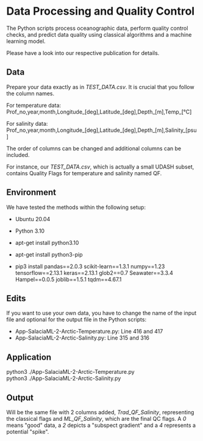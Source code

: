 # Data Processing and Quality Control

The Python scripts process oceanographic data, perform quality control
checks, and predict data quality using classical algorithms and a
machine learning model.

Please have a look into our respective publication for details.

## Data

Prepare your data exactly as in *TEST_DATA.csv*. It is crucial that
you follow the column names.

For temperature data:
Prof_no,year,month,Longitude_[deg],Latitude_[deg],Depth_[m],Temp_[°C]

For salinity data:
Prof_no,year,month,Longitude_[deg],Latitude_[deg],Depth_[m],Salinity_[psu]

The order of columns can be changed and additional columns can be included.

For instance, our *TEST_DATA.csv*, which is actually a small UDASH
subset, contains Quality Flags for temperature and salinity named QF.


## Environment

We have tested the methods within the following setup:

- Ubuntu 20.04

- Python 3.10
 - apt-get install python3.10
 - apt-get install python3-pip

- pip3 install pandas==2.0.3 scikit-learn==1.3.1 numpy==1.23  tensorflow==2.13.1 keras==2.13.1  glob2==0.7  Seawater==3.3.4 Hampel==0.0.5  joblib==1.5.1 tqdm==4.67.1

## Edits

If you want to use your own data, you have to change the name of the
input file and optional for the output file in the Python scripts:
- App-SalaciaML-2-Arctic-Temperature.py: Line 416 and 417
- App-SalaciaML-2-Arctic-Salinity.py: Line 315 and 316


## Application

python3 ./App-SalaciaML-2-Arctic-Temperature.py  
python3 ./App-SalaciaML-2-Arctic-Salinity.py


## Output

Will be the same file with 2 columns added, *Trad_QF_Salinity*,
representing the classical flags and *ML_QF_Salinity*, which are the final QC flags.
A *0* means "good" data, a *2* depicts a "subspect gradient" and a *4* represents a potential "spike".

